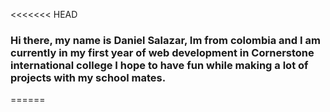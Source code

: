 <<<<<<< HEAD
### Hi there, my name is Daniel Salazar, Im from colombia and I am currently in my first year of web development in Cornerstone international college I hope to have fun while making a lot of projects with my school mates.
======


<!--
**Danielsalazar1109/Danielsalazar1109** is a ✨ _special_ ✨ repository because its `README.md` (this file) appears on your GitHub profile.

Here are some ideas to get you started:

- 🔭 I’m currently working on ...
- 🌱 I’m currently learning ...
- 👯 I’m looking to collaborate on ...
- 🤔 I’m looking for help with ...
- 💬 Ask me about ...
- 📫 How to reach me: ...
- 😄 Pronouns: ...
- ⚡ Fun fact: ...
-->


[def]: https://www.google.com/url?sa=i&url=https%3A%2F%2Fwww.cleanpng.com%2Fpng-javascript-scalable-vector-graphics-logo-encapsula-6249368%2F&psig=AOvVaw3T9i0YwX0UOG8rDKCae0JA&ust=1715384850291000&source=images&cd=vfe&opi=89978449&ved=0CBIQjRxqFwoTCNjmh9LggYYDFQAAAAAdAAAAABAJ